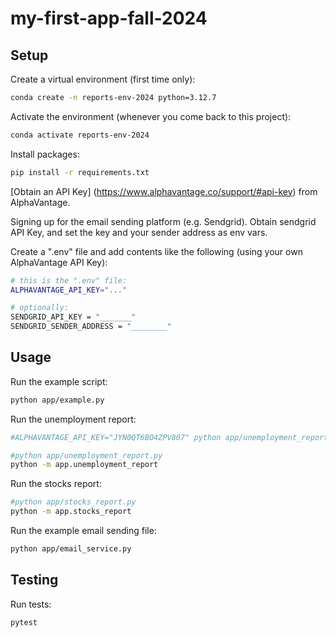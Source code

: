 # my-first-app-fall-2024

## Setup

Create a virtual environment (first time only):

```sh
conda create -n reports-env-2024 python=3.12.7
```

Activate the environment (whenever you come back to this project):

```sh
conda activate reports-env-2024
```

Install packages:

```sh
pip install -r requirements.txt
```

[Obtain an API Key] (https://www.alphavantage.co/support/#api-key) from AlphaVantage.

Signing up for the email sending platform (e.g. Sendgrid). Obtain sendgrid API Key, and set the key and your sender address as env vars.

Create a ".env" file and add contents like the following (using your own AlphaVantage API Key):

```sh
# this is the ".env" file:
ALPHAVANTAGE_API_KEY="..."

# optionally:
SENDGRID_API_KEY = "_______"
SENDGRID_SENDER_ADDRESS = "________"
```

## Usage

Run the example script:

```sh
python app/example.py
```

Run the unemployment report:

```sh
#ALPHAVANTAGE_API_KEY="JYN0QT6BO4ZPV807" python app/unemployment_report.py

#python app/unemployment_report.py
python -m app.unemployment_report
```

Run the stocks report:

```sh
#python app/stocks_report.py 
python -m app.stocks_report
```

Run the example email sending file:

```sh
python app/email_service.py
```

## Testing

Run tests:

```sh
pytest
```
